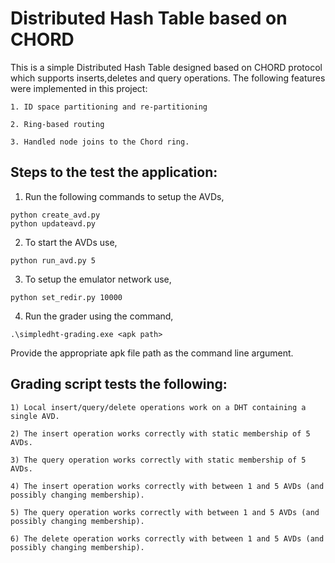 # Distributed Hash Table based on CHORD

This is a simple Distributed Hash Table designed based on CHORD protocol which supports inserts,deletes and query operations. The following features were implemented in this project:

	1. ID space partitioning and re-partitioning
	
	2. Ring-based routing
	
	3. Handled node joins to the Chord ring.
	
	
## Steps to the test the application:

1. Run the following commands to setup the AVDs,
	
```
python create_avd.py
python updateavd.py
```
2. To start the AVDs use,
```
python run_avd.py 5
```
3. To setup the emulator network use,
```
python set_redir.py 10000
```		
4. Run the grader using the command,
```
.\simpledht-grading.exe <apk path>
```		
Provide the appropriate apk file path as the command line argument.
	 
	 
## Grading script tests the following:

	1) Local insert/query/delete operations work on a DHT containing a single AVD.
	
	2) The insert operation works correctly with static membership of 5 AVDs.
	
	3) The query operation works correctly with static membership of 5 AVDs.
	
	4) The insert operation works correctly with between 1 and 5 AVDs (and possibly changing membership).
	
	5) The query operation works correctly with between 1 and 5 AVDs (and possibly changing membership).
	
	6) The delete operation works correctly with between 1 and 5 AVDs (and possibly changing membership).
	 

	
	
	
	

